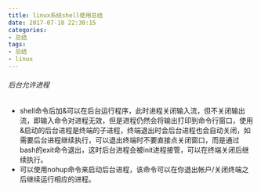 ```yaml
---
title: linux系统shell使用总结
date: 2017-07-18 22:30:15
categories: 
- 总结
tags:
- 总结
- linux
---
```


###### 后台允许进程

- shell命令后加&可以在后台运行程序，此时进程关闭输入流，但不关闭输出流，即输入命令对进程无效，但是进程仍然会将输出打印到命令行窗口，使用&启动的后台进程是终端的子进程，终端退出时会后台进程也会自动关闭，如需要后台进程继续执行，可以退出终端时不要直接点关闭窗口，而是通过bash的exit命令退出，这时后台进程会被init进程接管，可以在终端关闭后继续执行。
- 可以使用nohup命令来启动后台进程，该命令可以在你退出帐户/关闭终端之后继续运行相应的进程。


